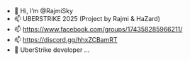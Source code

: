 - 👋 Hi, I’m @RajmiSky
- 📫 UBERSTRIKE 2025 (Project by Rajmi & HaZard)
- 📫 https://www.facebook.com/groups/174358285966211/
- 📫 https://discord.gg/hhxZCBamRT
- 🌱 UberStrike developer ...
